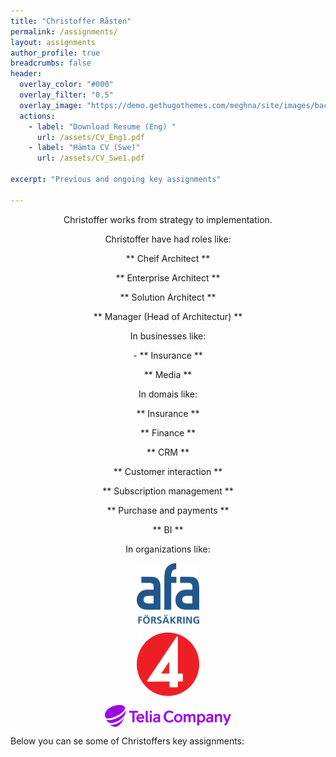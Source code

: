 ```yaml
---
title: "Christoffer Råsten"
permalink: /assignments/
layout: assignments 
author_profile: true
breadcrumbs: false
header:
  overlay_color: "#000"
  overlay_filter: "0.5"
  overlay_image: "https://demo.gethugothemes.com/meghna/site/images/backgrounds/hero-area.jpg"
  actions:
    - label: "Download Resume (Eng) "
      url: /assets/CV_Eng1.pdf
    - label: "Hämta CV (Swe)"
      url: /assets/CV_Swe1.pdf
      
excerpt: "Previous and ongoing key assignments"
  
---
```

<p style="text-align: center;">Christoffer works from strategy to implementation.</p>


<p style="text-align: center;">Christoffer have had roles like:</p>
<p style="text-align: center;"> ** Cheif Architect **</p>
<p style="text-align: center;"> ** Enterprise Architect **</p>
<p style="text-align: center;"> ** Solution Architect **</p>
<p style="text-align: center;"> ** Manager (Head of Architectur) **</p>

<p style="text-align: center;">In businesses like:</p>

<p style="text-align: center;">- ** Insurance **</p>
<p style="text-align: center;"> ** Media **</p>

<p style="text-align: center;">In domais like:</p>

<p style="text-align: center;"> ** Insurance **</p>
<p style="text-align: center;"> ** Finance **</p>
<p style="text-align: center;"> ** CRM **</p>
<p style="text-align: center;"> ** Customer interaction **</p>
<p style="text-align: center;"> ** Subscription management **</p>
<p style="text-align: center;"> ** Purchase and payments **</p>
<p style="text-align: center;"> ** BI **</p>

<p style="text-align: center;">In organizations like:</p>

<img 
    style="display: block; 
           margin-left: auto;
           margin-right: auto;
           width: 20%;"
    src="/assets/images/afa-logo.svg" 
    alt="AFA Insurance">

 <img        
    style="display: block; 
           margin-left: auto;
           margin-right: auto;
           width: 20%;"
    src="/assets/TV4s.svg" 
    alt="TV4">

<img 
    style="display: block; 
           margin-left: auto;
           margin-right: auto;
           width: 40%;"
    src="/assets/images/telia.svg" 
    alt="Telia Company">



Below you can se some of Christoffers key assignments: 
